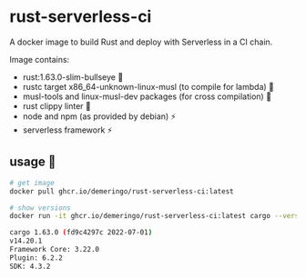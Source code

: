 # rust-serverless-ci

A docker image to build Rust and deploy with Serverless in a CI chain.

Image contains:

- rust:1.63.0-slim-bullseye 🦀
- rustc target x86_64-unknown-linux-musl (to compile for lambda) 🦀
- musl-tools and linux-musl-dev packages (for cross compilation) 🦀
- rust clippy linter 🦀
- node and npm (as provided by debian) ⚡
- serverless framework ⚡

## usage 🐳

```sh
# get image
docker pull ghcr.io/demeringo/rust-serverless-ci:latest

# show versions
docker run -it ghcr.io/demeringo/rust-serverless-ci:latest cargo --version -v;node --version;serverless --version;

cargo 1.63.0 (fd9c4297c 2022-07-01)
v14.20.1
Framework Core: 3.22.0
Plugin: 6.2.2
SDK: 4.3.2
```
